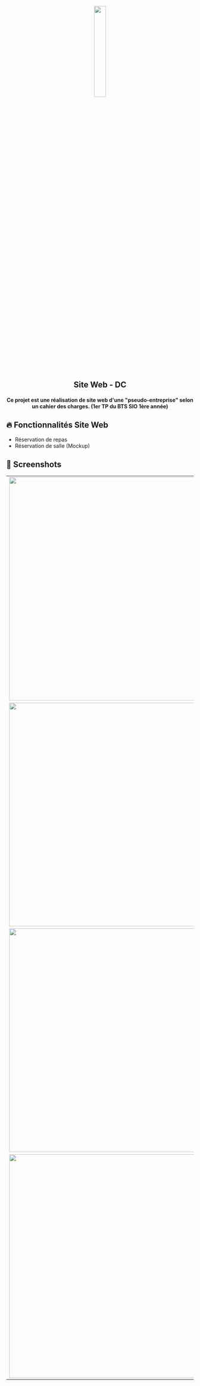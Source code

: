 <p align="center">
  <img src="https://zupimages.net/up/22/11/w61x.png"  width="25%"/>
</a>
    
</p>

<h2 align="center"> Site Web - DC </h2>
<h4 align="center"> Ce projet est une réalisation de site web d'une "pseudo-entreprise" selon un cahier des charges. (1er TP du BTS SIO 1ère année) <h4>
  
## :fire: Fonctionnalités Site Web

- Réservation de repas
- Réservation de salle (Mockup)

## :iphone: Screenshots

|                                   |                                   
| --------------------------------- | 
| <center><img src="https://zupimages.net/up/22/11/h1id.png"  width="600"/></center> |
| <center><img src="https://zupimages.net/up/22/11/qfk9.png"  width="600"/></center> |
| <center><img src="https://zupimages.net/up/22/11/weac.png"  width="600"/> </center>|
| <center><img src="https://zupimages.net/up/22/11/59yv.png"  width="600"/></center> |
